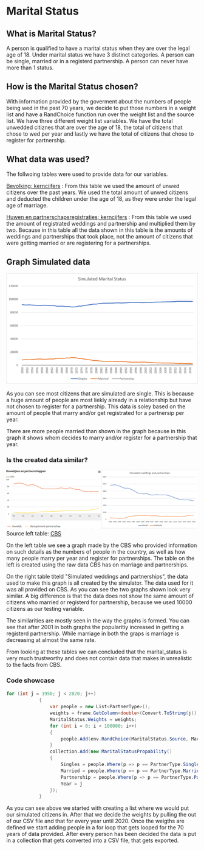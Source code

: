 # Marital Status

## What is Marital Status?

A person is qualified to have a marital status when they are over the legal age of 18. 
Under marital status we have 3 distinct categories. A person can be single, married or in a registerd partnership.
A person can never have more than 1 status. 


## How is the Marital Status chosen?  

With information provided by the goverment about the numbers of people being wed in the past 70 years,
we decide to put those numbers in a weight list and have a RandChoice function run over the weight list
and the source list. We have three different weight list variables. We have the total unwedded citiznes
that are over the age of 18, the total of citizens that chose to wed per year and lastly we have the total
of citizens that chose to register for partnership.

## What data was used?
The follwoing tables were used to provide data for our variables.

[Bevolking; kerncijfers](https://opendata.cbs.nl/statline#/CBS/nl/dataset/37296ned/table?ts=1603696652876)
: From this table we used the amount of unwed citizens over the past years. We used the total amount of
unwed citizens and deducted the children under the age of 18, as they were under the legal age of
marriage.

[Huwen en partnerschapsregistraties; kerncijfers](https://opendata.cbs.nl/statline/?dl=1FD20#/CBS/nl/dataset/37772ned/table)
: From this table we used the amount of registrated weddings and partnership and multiplied them by two.
Because in this table all the data shown in this table is the amounts of weddings and partnerships that took place,
not the amount of citizens that were getting married or are registering for a partnerships.

## Graph Simulated data

![alt text](./img/Graph_Simulated_Marital_Status.png)

As you can see most citizens that are simulated are single. This is because a huge amount of people are most liekly
already in a relationship but have not chosen to register for a partnership. This data is soley based on the amount
of people that marry and/or get registrated for a partnersip per year.

There are more people married than shown in the graph because in this graph it shows whom decides to marry and/or
register for a partnership that year.

### Is the created data similar?
![alt text](./img/Graphs_Wedding_Partnerships.png "Graphs_Simulated_Wedding_Partnerships")
Source left table: [CBS](https://www.cbs.nl/nl-nl/nieuws/2017/34/geregistreerd-partnerschap-wint-aan-populariteit)

On the left table we see a graph made by the CBS who provided information on such details as the numbers of people in the country,
as well as how many people marry per year and register for partnerships. The table on the left is created
using the raw data CBS has on marriage and partnerships. 

On the right table titeld "Simulated weddings and partnerships", the data used to make this graph is
all created by the simulator. The data used for it was all provided on CBS. As you can see the two
graphs shown look very similar. A big difference is that the data does not show the same amount of
citizens who married or registerd for partnership, because we used 10000 citizens as our testing variable.

The similarities are mostly seen in the way the graphs is formed. You can see that after 2001 in both graphs
the popularitiy increased in getting a registerd partnership. While marriage in both the graps is marriage
is decreasing at almost the same rate. 

From looking at these tables we can concluded that the marital_status is very much trustworthy and 
does not contain data that makes in unrealistic to the facts from CBS.

### Code showcase
```csharp
for (int j = 1950; j < 2020; j++)
            { 
                var people = new List<PartnerType>();
                weights = frame.GetColumn<double>(Convert.ToString(j)).Values.Select(c => Convert.ToDouble(c)).Take(3).ToList();
                MaritalStatus.Weights = weights;
                for (int i = 0; i < 100000; i++)
                {
                    people.Add(env.RandChoice(MaritalStatus.Source, MaritalStatus.Weights));
                }
                collection.Add(new MaritalStatusPropability()
                {
                    Singles = people.Where(p => p == PartnerType.Single).Count(),
                    Married = people.Where(p => p == PartnerType.Married).Count(),
                    Partnership = people.Where(p => p == PartnerType.Partnership).Count(),
                    Year = j
                });
            }
```

As you can see above we started with creating a list where we would put our simulated citizens in.
After that we decide the weights by pulling the out of our CSV file and that for every year until 2020.
Once the weigths are defined we start adding people in a for loop that gets looped for the 70 years of
data provided. After every person has been decided the data is put in a collection that gets converted
into a CSV file, that gets exported.

